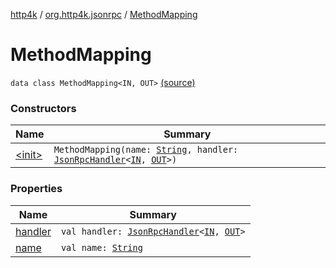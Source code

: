 [http4k](../../index.md) / [org.http4k.jsonrpc](../index.md) / [MethodMapping](./index.md)

# MethodMapping

`data class MethodMapping<IN, OUT>` [(source)](https://github.com/http4k/http4k/blob/master/http4k-jsonrpc/src/main/kotlin/org/http4k/jsonrpc/JsonRpcService.kt#L111)

### Constructors

| Name | Summary |
|---|---|
| [&lt;init&gt;](-init-.md) | `MethodMapping(name: `[`String`](https://kotlinlang.org/api/latest/jvm/stdlib/kotlin/-string/index.html)`, handler: `[`JsonRpcHandler`](../-json-rpc-handler.md)`<`[`IN`](index.md#IN)`, `[`OUT`](index.md#OUT)`>)` |

### Properties

| Name | Summary |
|---|---|
| [handler](handler.md) | `val handler: `[`JsonRpcHandler`](../-json-rpc-handler.md)`<`[`IN`](index.md#IN)`, `[`OUT`](index.md#OUT)`>` |
| [name](name.md) | `val name: `[`String`](https://kotlinlang.org/api/latest/jvm/stdlib/kotlin/-string/index.html) |
